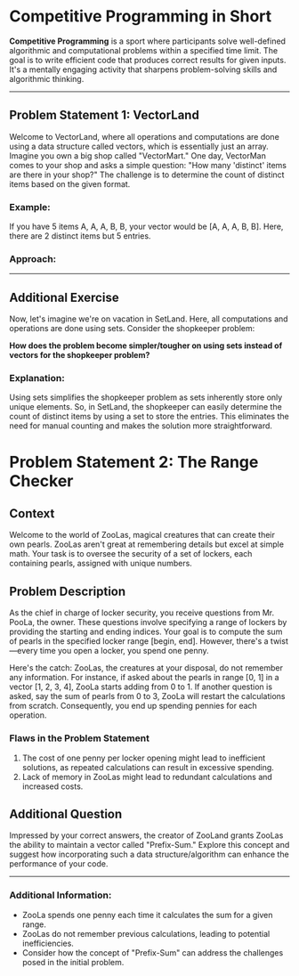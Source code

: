 # Competitive Programming in Short

**Competitive Programming** is a sport where participants solve well-defined algorithmic and computational problems within a specified time limit. The goal is to write efficient code that produces correct results for given inputs. It's a mentally engaging activity that sharpens problem-solving skills and algorithmic thinking.

---

## Problem Statement 1: VectorLand

Welcome to VectorLand, where all operations and computations are done using a data structure called vectors, which is essentially just an array. Imagine you own a big shop called "VectorMart." One day, VectorMan comes to your shop and asks a simple question: "How many 'distinct' items are there in your shop?" The challenge is to determine the count of distinct items based on the given format.

### Example:
If you have 5 items A, A, A, B, B, your vector would be [A, A, A, B, B]. Here, there are 2 distinct items but 5 entries.

### Approach:

---

## Additional Exercise

Now, let's imagine we're on vacation in SetLand. Here, all computations and operations are done using sets. Consider the shopkeeper problem:

**How does the problem become simpler/tougher on using sets instead of vectors for the shopkeeper problem?**

### Explanation:
Using sets simplifies the shopkeeper problem as sets inherently store only unique elements. So, in SetLand, the shopkeeper can easily determine the count of distinct items by using a set to store the entries. This eliminates the need for manual counting and makes the solution more straightforward.


# Problem Statement 2: The Range Checker

## Context
Welcome to the world of ZooLas, magical creatures that can create their own pearls. ZooLas aren't great at remembering details but excel at simple math. Your task is to oversee the security of a set of lockers, each containing pearls, assigned with unique numbers.

## Problem Description
As the chief in charge of locker security, you receive questions from Mr. PooLa, the owner. These questions involve specifying a range of lockers by providing the starting and ending indices. Your goal is to compute the sum of pearls in the specified locker range [begin, end]. However, there's a twist—every time you open a locker, you spend one penny.

Here's the catch: ZooLas, the creatures at your disposal, do not remember any information. For instance, if asked about the pearls in range [0, 1] in a vector [1, 2, 3, 4], ZooLa starts adding from 0 to 1. If another question is asked, say the sum of pearls from 0 to 3, ZooLa will restart the calculations from scratch. Consequently, you end up spending pennies for each operation.

### Flaws in the Problem Statement
1. The cost of one penny per locker opening might lead to inefficient solutions, as repeated calculations can result in excessive spending.
2. Lack of memory in ZooLas might lead to redundant calculations and increased costs.

## Additional Question
Impressed by your correct answers, the creator of ZooLand grants ZooLas the ability to maintain a vector called "Prefix-Sum." Explore this concept and suggest how incorporating such a data structure/algorithm can enhance the performance of your code.

---

### Additional Information:
- ZooLa spends one penny each time it calculates the sum for a given range.
- ZooLas do not remember previous calculations, leading to potential inefficiencies.
- Consider how the concept of "Prefix-Sum" can address the challenges posed in the initial problem.



